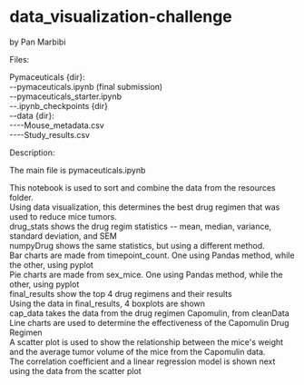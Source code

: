 # data_visualization-challenge
by Pan Marbibi


Files:

Pymaceuticals {dir}:  
--pymaceuticals.ipynb (final submission)  
--pymaceuticals_starter.ipynb  
--.ipynb_checkpoints {dir}  
--data {dir}:  
----Mouse_metadata.csv  
----Study_results.csv  
  
Description:

The main file is pymaceuticals.ipynb

This notebook is used to sort and combine the data from the resources folder.  
Using data visualization, this determines the best drug regimen that was used to reduce mice tumors.  
drug_stats shows the drug regim statistics -- mean, median, variance, standard deviation, and SEM  
numpyDrug shows the same statistics, but using a different method.  
Bar charts are made from timepoint_count. One using Pandas method, while the other, using pyplot  
Pie charts are made from sex_mice. One using Pandas method, while the other, using pyplot  
final_results show the top 4 drug regimens and their results  
Using the data in final_results, 4 boxplots are shown  
cap_data takes the data from the drug regimen Capomulin, from cleanData  
Line charts are used to determine the effectiveness of the Capomulin Drug Regimen  
A scatter plot is used to show the relationship between the mice's weight and the average tumor volume of the mice from the Capomulin data.  
The correlation coefficient and a linear regression model is shown next using the data from the scatter plot  
